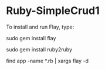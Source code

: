 # Ruby-SimpleCrud1


To install and run Flay, type:

sudo gem install flay

sudo gem install ruby2ruby

find app -name \*.rb | xargs flay -d
